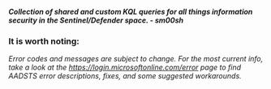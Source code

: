 ***Collection of shared and custom KQL queries for all things information security in the Sentinel/Defender space. - sm00sh***


### It is worth noting:

*Error codes and messages are subject to change. For the most current info, take a look at the https://login.microsoftonline.com/error page to find AADSTS error descriptions, fixes, and some suggested workarounds.*
